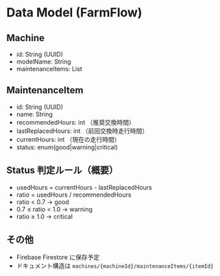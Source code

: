 # Data Model (FarmFlow)

## Machine
- id: String (UUID)
- modelName: String
- maintenanceItems: List<MaintenanceItem>

## MaintenanceItem
- id: String (UUID)
- name: String
- recommendedHours: int （推奨交換時間）
- lastReplacedHours: int （前回交換時走行時間）
- currentHours: int （現在の走行時間）
- status: enum(good|warning|critical)

## Status 判定ルール（概要）
- usedHours = currentHours - lastReplacedHours
- ratio = usedHours / recommendedHours
- ratio < 0.7 → good
- 0.7 ≤ ratio < 1.0 → warning
- ratio ≥ 1.0 → critical

## その他
- Firebase Firestore に保存予定
- ドキュメント構造は `machines/{machineId}/maintenanceItems/{itemId}`